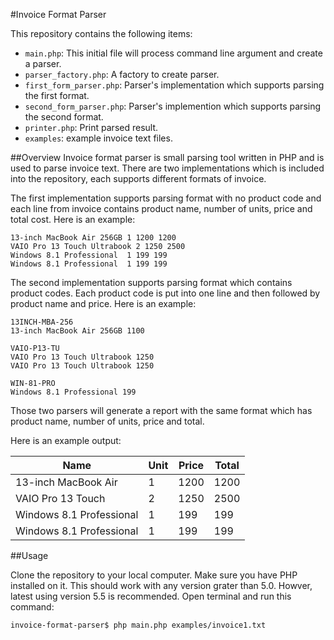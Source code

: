 #Invoice Format Parser

This repository contains the following items:

- `main.php`: This initial file will process command line argument and create a parser.
- `parser_factory.php`: A factory to create parser.
- `first_form_parser.php`: Parser's implementation which supports parsing the first format.
- `second_form_parser.php`: Parser's implemention which supports parsing the second format.
- `printer.php`: Print parsed result.
- `examples`: example invoice text files.

##Overview
Invoice format parser is small parsing tool written in PHP and is used to parse invoice text.
There are two implementations which is included into the repository, each supports different formats of invoice.


The first implementation supports parsing format with no product code and each line from invoice contains product name,
number of units, price and total cost. Here is an example:

```
13-inch MacBook Air 256GB 1 1200 1200
VAIO Pro 13 Touch Ultrabook 2 1250 2500
Windows 8.1 Professional  1 199 199 
Windows 8.1 Professional  1 199 199
```

The second implementation supports parsing format which contains product codes. Each product code is put into one
line and then followed by product name and price. Here is an example:

```
13INCH-MBA-256
13-inch MacBook Air 256GB 1100

VAIO-P13-TU
VAIO Pro 13 Touch Ultrabook 1250
VAIO Pro 13 Touch Ultrabook 1250

WIN-81-PRO
Windows 8.1 Professional 199
```

Those two parsers will generate a report with the same format which has product name, number of units, price and total.

Here is an example output:

Name                          |Unit      |Price     |Total
------------------------------|----------|----------|-----
13-inch MacBook Air           |1         |1200      |1200
VAIO Pro 13 Touch             |2         |1250      |2500
Windows 8.1 Professional      |1         |199       |199
Windows 8.1 Professional      |1         |199       |199

##Usage

Clone the repository to your local computer. Make sure you have PHP installed on it.
This should work with any version grater than 5.0. Howver, latest using version 5.5 is recommended.
Open terminal and run this command:

`invoice-format-parser$ php main.php examples/invoice1.txt`



